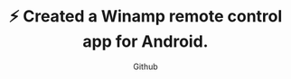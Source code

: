 ---
title: "⚡ Created a Winamp remote control app for Android."
subtitle: "Github"
github: "https://github.com/asdfMaciej/android-winamp-control"
url: "/en/projects/winamp-remote-control"
weight: 12
---